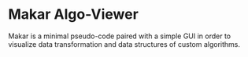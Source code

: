# Makar Algo-Viewer

Makar is a minimal pseudo-code paired with a simple GUI in order to visualize data transformation and data structures of custom algorithms.
 
